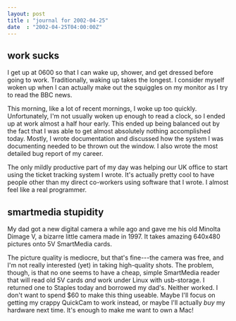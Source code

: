 ```yaml
---
layout: post
title : "journal for 2002-04-25"
date  : "2002-04-25T04:00:00Z"
---
```



## work sucks

I get up at 0600 so that I can wake up, shower, and get dressed before going to work.  Traditionally, waking up takes the longest.  I consider myself woken up when I can actually make out the squiggles on my monitor as I try to read the BBC news.

This morning, like a lot of recent mornings, I woke up too quickly. Unfortunately, I'm not usually woken up enough to read a clock, so I ended up at work almost a half hour early.  This ended up being balanced out by the fact that I was able to get almost absolutely nothing accomplished today.  Mostly, I wrote documentation and discussed how the system I was documenting needed to be thrown out the window.  I also wrote the most detailed bug report of my career.

The only mildly productive part of my day was helping our UK office to start using the ticket tracking system I wrote.  It's actually pretty cool to have people other than my direct co-workers using software that I wrote.  I almost feel like a real programmer.

## smartmedia stupidity

My dad got a new digital camera a while ago and gave me his old Minolta Dimage V, a bizarre little camera made in 1997.  It takes amazing 640x480 pictures onto 5V SmartMedia cards.

The picture quality is mediocre, but that's fine---the camera was free, and I'm not really interested (yet) in taking high-quality shots.  The problem, though, is that no one seems to have a cheap, simple SmartMedia reader that will read old 5V cards <em>and</em> work under Linux with usb-storage.  I returned one to Staples today and borrowed my dad's.  Neither worked.  I don't want to spend $60 to make this thing useable.  Maybe I'll focus on getting my crappy QuickCam to work instead, or maybe I'll actually <em>buy</em> my hardware next time.  It's enough to make me want to own a Mac!

